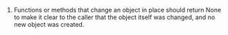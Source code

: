 1. Functions or methods that change an object in place should return None to make it clear to the caller that the object itself was changed, and no new object was created.   
